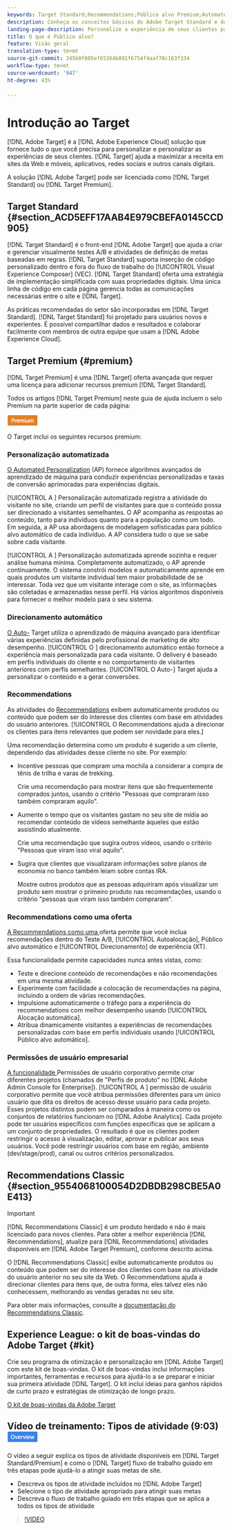```yaml
---
keywords: Target Standard;Recommendations;Público alvo Premium;Automated Personalization;público alvo automático;público alvo automático;permissões;o que é o adobe público alvo;
description: Conheça os conceitos básicos do Adobe Target Standard e do Adobe Target Premium. O Target Premium inclui recursos avançados não disponíveis no produto padrão.
landing-page-description: Personalize a experiência de seus clientes para maximizar a receita em sites da Web e móveis, aplicativos, mídia social e outros canais digitais.
title: O que é Público alvo?
feature: Visão geral
translation-type: tm+mt
source-git-commit: 345b0f805ef65364b891f6754f4aaf78c163f334
workflow-type: tm+mt
source-wordcount: '947'
ht-degree: 43%

---
```



# Introdução ao Target

[!DNL Adobe Target] é a  [!DNL Adobe Experience Cloud] solução que fornece tudo o que você precisa para personalizar e personalizar as experiências de seus clientes. [!DNL Target] ajuda a maximizar a receita em sites da Web e móveis, aplicativos, redes sociais e outros canais digitais.

A solução [!DNL Adobe Target] pode ser licenciada como [!DNL Target Standard] ou [!DNL Target Premium].

## Target Standard {#section_ACD5EFF17AAB4E979CBEFA0145CCD905}

[!DNL Target Standard] é o front-end  [!DNL Adobe Target] que ajuda a criar e gerenciar visualmente testes A/B e atividades de definição de metas baseadas em regras. [!DNL Target Standard] suporta inserção de código personalizado dentro e fora do fluxo de trabalho do  [!UICONTROL Visual Experience Composer] (VEC). [!DNL Target Standard] oferta uma estratégia de implementação simplificada com suas propriedades digitais. Uma única linha de código em cada página gerencia todas as comunicações necessárias entre o site e  [!DNL Target].

As práticas recomendadas do setor são incorporadas em [!DNL Target Standard]. [!DNL Target Standard] foi projetado para usuários novos e experientes. É possível compartilhar dados e resultados e colaborar facilmente com membros de outra equipe que usam a [!DNL Adobe Experience Cloud].

## Target Premium {#premium}

[!DNL Target Premium] é uma  [!DNL Target] oferta avançada que requer uma licença para adicionar recursos premium  [!DNL Target Standard].

Todos os artigos [!DNL Target Premium] neste guia de ajuda incluem o selo Premium na parte superior de cada página:

![Selo premium](/help/assets/premium.png)

O Target inclui os seguintes recursos premium:

### Personalização automatizada

[O Automated Personalization](/help/c-activities/t-automated-personalization/automated-personalization.md#task_8AAF837796D74CF893CA2F88BA1491C9) (AP) fornece algoritmos avançados de aprendizado de máquina para conduzir experiências personalizadas e taxas de conversão aprimoradas para experiências digitais.

[!UICONTROL A ] Personalização automatizada registra a atividade do visitante no site, criando um perfil de visitantes para que o conteúdo possa ser direcionado a visitantes semelhantes. O AP acompanha as respostas ao conteúdo, tanto para indivíduos quanto para a população como um todo. Em seguida, a AP usa abordagens de modelagem sofisticadas para público alvo automático de cada indivíduo. A AP considera tudo o que se sabe sobre cada visitante.

[!UICONTROL A ] Personalização automatizada aprende sozinha e requer análise humana mínima. Completamente automatizado, o AP aprende continuamente. O sistema constrói modelos e automaticamente aprende em quais produtos um visitante individual tem maior probabilidade de se interessar. Toda vez que um visitante interage com o site, as informações são coletadas e armazenadas nesse perfil. Há vários algoritmos disponíveis para fornecer o melhor modelo para o seu sistema.

### Direcionamento automático

[O Auto-](/help/c-activities/auto-target/auto-target-to-optimize.md) Target utiliza o aprendizado de máquina avançado para identificar várias experiências definidas pelo profissional de marketing de alto desempenho. [!UICONTROL O ] direcionamento automático então fornece a experiência mais personalizada para cada visitante. O delivery é baseado em perfis individuais do cliente e no comportamento de visitantes anteriores com perfis semelhantes. [!UICONTROL O Auto-] Target ajuda a personalizar o conteúdo e a gerar conversões.

### Recommendations

As atividades do [Recommendations](/help/c-recommendations/recommendations.md#concept_7556C8A4543942F2A77B13A29339C0C0) exibem automaticamente produtos ou conteúdo que podem ser do interesse dos clientes com base em atividades do usuário anteriores. [!UICONTROL O Recommendations ajuda a direcionar os clientes para itens relevantes que podem ser novidade para eles.]

Uma recomendação determina como um produto é sugerido a um cliente, dependendo das atividades desse cliente no site. Por exemplo:

* Incentive pessoas que compram uma mochila a considerar a compra de tênis de trilha e varas de trekking.

   Crie uma recomendação para mostrar itens que são frequentemente comprados juntos, usando o critério &quot;Pessoas que compraram isso também compraram aquilo&quot;.

* Aumente o tempo que os visitantes gastam no seu site de mídia ao recomendar conteúdo de vídeos semelhante àqueles que estão assistindo atualmente.

   Crie uma recomendação que sugira outros vídeos, usando o critério &quot;Pessoas que viram isso viral aquilo&quot;.

* Sugira que clientes que visualizaram informações sobre planos de economia no banco também leiam sobre contas IRA.

   Mostre outros produtos que as pessoas adquiriram após visualizar um produto sem mostrar o primeiro produto nas recomendações, usando o critério &quot;pessoas que viram isso também compraram&quot;.

### Recommendations como uma oferta

[A Recommendations como uma ](/help/c-recommendations/recommendations-as-an-offer.md) oferta permite que você inclua recomendações dentro do Teste A/B,  [!UICONTROL Autoalocação], Público alvo automático e  [!UICONTROL Direcionamento]  de experiência (XT).

Essa funcionalidade permite capacidades nunca antes vistas, como:

* Teste e direcione conteúdo de recomendações e não recomendações em uma mesma atividade.
* Experimente com facilidade a colocação de recomendações na página, incluindo a ordem de várias recomendações.
* Impulsione automaticamente o tráfego para a experiência do recommendations com melhor desempenho usando [!UICONTROL Alocação automática].
* Atribua dinamicamente visitantes a experiências de recomendações personalizadas com base em perfis individuais usando [!UICONTROL Público alvo automático].

### Permissões de usuário empresarial

[A funcionalidade ](/help/administrating-target/c-user-management/property-channel/property-channel.md#concept_E396B16FA2024ADBA27BC056138F9838) Permissões de usuário corporativo permite criar diferentes projetos (chamados de &quot;Perfis de produto&quot; no  [!DNL Adobe Admin Console for Enterprise]). [!UICONTROL A ] permissão de usuário corporativo permite que você atribua permissões diferentes para um único usuário que dita os direitos de acesso desse usuário para cada projeto. Esses projetos distintos podem ser comparados à maneira como os conjuntos de relatórios funcionam no [!DNL Adobe Analytics]. Cada projeto pode ter usuários específicos com funções específicas que se aplicam a um conjunto de propriedades. O resultado é que os clientes podem restringir o acesso à visualização, editar, aprovar e publicar aos seus usuários. Você pode restringir usuários com base em região, ambiente (dev/stage/prod), canal ou outros critérios personalizados.

## Recommendations Classic {#section_9554068100054D2DBDB298CBE5A0E413}

>[!IMPORTANT]
>
>[!DNL Recommendations Classic] é um produto herdado e não é mais licenciado para novos clientes. Para obter a melhor experiência [!DNL Recommendations], atualize para [!DNL Recommendations] atividades disponíveis em [!DNL Adobe Target Premium], conforme descrito acima.

O [!DNL Recommendations Classic] exibe automaticamente produtos ou conteúdo que podem ser do interesse dos clientes com base na atividade do usuário anterior no seu site da Web. O Recommendations ajuda a direcionar clientes para itens que, de outra forma, eles talvez eles não conhecessem, melhorando as vendas geradas no seu site.

Para obter mais informações, consulte a [documentação do Recommendations Classic](/help/assets/adobe-recommendations-classic.pdf).

## Experience League: o kit de boas-vindas do Adobe Target {#kit}

Crie seu programa de otimização e personalização em [!DNL Adobe Target] com este kit de boas-vindas. O kit de boas-vindas inclui informações importantes, ferramentas e recursos para ajudá-lo a se preparar e iniciar sua primeira atividade [!DNL Target]. O kit inclui ideias para ganhos rápidos de curto prazo e estratégias de otimização de longo prazo.

[O kit de boas-vindas da Adobe Target](https://expleague.azureedge.net/pdf/Adobe-Target-Welcome-Kit.pdf)

## Vídeo de treinamento: Tipos de atividade (9:03) ![emblema de visão geral](/help/assets/overview.png)

O vídeo a seguir explica os tipos de atividade disponíveis em [!DNL Target Standard/Premium] e como o [!DNL Target] fluxo de trabalho guiado em três etapas pode ajudá-lo a atingir suas metas de site.

* Descreva os tipos de atividade incluídos no [!DNL Adobe Target]
* Selecione o tipo de atividade apropriado para atingir suas metas
* Descreva o fluxo de trabalho guiado em três etapas que se aplica a todos os tipos de atividade

>[!VIDEO](https://video.tv.adobe.com/v/17386)

